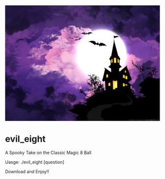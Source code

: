 ![alt text](https://github.com/sarah-lishin/evil_eight/blob/main/assets/spooky-halloween-background.jpg "Spooky Background")

# evil_eight
A Spooky Take on the Classic Magic 8 Ball

Uasge: ./evil_eight [question]

Download and Enjoy!!
